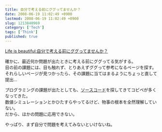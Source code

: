 ```yaml
---
title: 自分で考える前にググってませんか？
date: 2008-06-19 11:02:49 +0900
lastmod: 2008-06-19 11:02:49 +0900
slug: 1213840969
category: ['Tech']
tags: ['Think']
published: true
---
```




<p><a href="http://satoshi.blogs.com/life/2008/06/post-2.html">Life is beautiful:&#x81EA;&#x5206;&#x3067;&#x8003;&#x3048;&#x308B;&#x524D;&#x306B;&#x30B0;&#x30B0;&#x3063;&#x3066;&#x307E;&#x305B;&#x3093;&#x304B;&#xFF1F;</a></p><p>確かに、最近何か問題が出たときに考える前にググってる気がする。<br />
目の前の課題には、目も触れず、とりあえずググって参考になるページを探す。<br />
それらしいページが見つかったら、その課題に当てはまるようにちょっと直して提出...</p><p>プログラミングの課題が出たとしても、<a class="keyword" href="http://d.hatena.ne.jp/keyword/%A5%BD%A1%BC%A5%B9%A5%B3%A1%BC%A5%C9">ソースコード</a>を探してきてコピペが多くなってきた。<br />
数値シミュレーションとかひたすらやってるけど、物事の根本を全然理解していない。<br />
だから、ほかの問題に応用できない。</p><p>やっぱり、まず自分で問題を考えてみないといけないね。</p>

